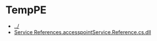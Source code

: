 # TempPE 

* [../](..)
* [Service References.accesspointService.Reference.cs.dll](Service%20References.accesspointService.Reference.cs.dll)
